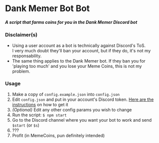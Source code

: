 # Dank Memer Bot Bot
##### A script that farms coins for you in the Dank Memer Discord bot 

### Disclaimer(s)
 - Using a user account as a bot is technically against Discord's ToS.  
 I very much doubt they'll ban your account, but if they do, it's not my responsability.
 - The same thing applies to the Dank Memer bot. If they ban you for 'playing too much' and you lose your Meme Coins, this is not my problem.

### Usage
 1. Make a copy of `config.example.json` into `config.json`
 2. Edit `config.json` and put in your account's Discord token. [Here are the instructions](https://github.com/Tyrrrz/DiscordChatExporter/wiki/Obtaining-Token-and-Channel-IDs#how-to-get-a-user-token) on how to get it
 3. *(Optional)* Edit any other config params you wish to change
 4. Run the script: `$ npm start`
 5. Go to the Discord channel where you want your bot to work and send `$start` (or `$s`)
 6. ???
 7. Profit (in MemeCoins, pun definitely intended)
